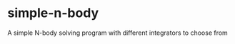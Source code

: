 simple-n-body
=============

A simple N-body solving program with different integrators to choose from
